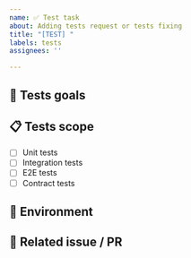 ```yaml
---
name: ✅ Test task 
about: Adding tests request or tests fixing
title: "[TEST] "
labels: tests
assignees: ''

---
```


## 🎯 Tests goals 

<!-- What are tested and why that is important? -->

## 📋 Tests scope 

- [ ] Unit tests 
- [ ] Integration tests 
- [ ] E2E tests 
- [ ] Contract tests 

## 🧪 Environment 

<!-- Special configurations, testing data, mocks etc. -->

## 🔗 Related issue / PR

<!-- Links do features, bugs or Pull requests -->

